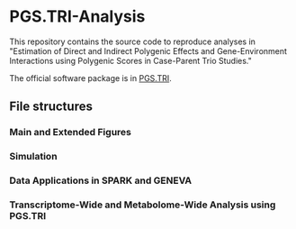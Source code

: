 # PGS.TRI-Analysis

This repository contains the source code to reproduce analyses in "Estimation of Direct and Indirect Polygenic Effects and Gene-Environment Interactions using Polygenic Scores in Case-Parent Trio Studies."

The official software package is in [PGS.TRI](https://github.com/ziqiaow/PGS.TRI/tree/main).

## File structures

### Main and Extended Figures

### Simulation

### Data Applications in SPARK and GENEVA

### Transcriptome-Wide and Metabolome-Wide Analysis using PGS.TRI

